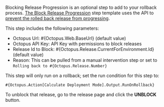 Blocking Release Progression is an optional step to add to your rollback process.  [The Block Release Progression](https://library.octopus.com/step-templates/78a182b3-5369-4e13-9292-b7f991295ad1/actiontemplate-block-release-progression) step template uses the API to [prevent the rolled back release from progressing](/docs/releases/prevent-release-progression.md).

This step includes the following parameters:

- Octopus Url: #{Octopus.Web.BaseUrl} (default value)
- Octopus API Key: API Key with permissions to block releases
- Release Id to Block: #{Octopus.Release.CurrentForEnvironment.Id} (default value)
- Reason: This can be pulled from a manual intervention step or set to `Rolling back to #{Octopus.Release.Number}`

This step will only run on a rollback; set the run condition for this step to:

```text
#{Octopus.Action[Calculate Deployment Mode].Output.RunOnRollback}
```

To unblock that release, go to the release page and click the **UNBLOCK** button.